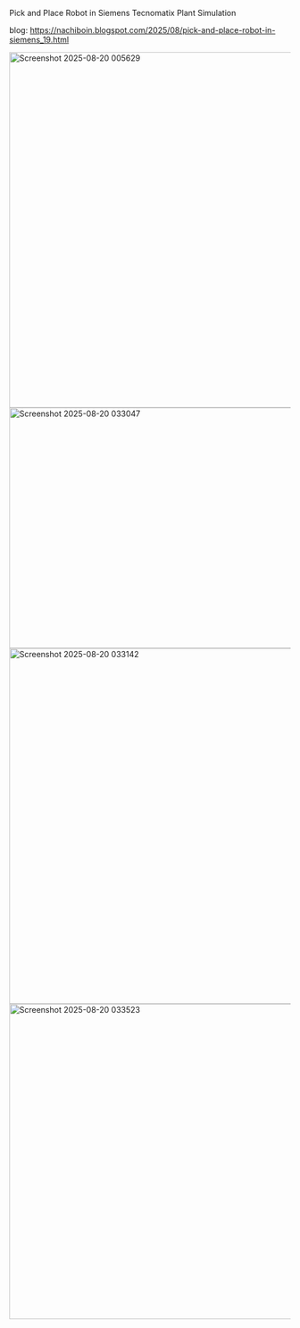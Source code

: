 Pick and Place Robot in Siemens Tecnomatix Plant Simulation

blog: https://nachiboin.blogspot.com/2025/08/pick-and-place-robot-in-siemens_19.html

<img width="723" height="637" alt="Screenshot 2025-08-20 005629" src="https://github.com/user-attachments/assets/0d6d26df-b8c8-4ca9-9a98-0595fcfba155" />

<img width="1226" height="431" alt="Screenshot 2025-08-20 033047" src="https://github.com/user-attachments/assets/f58a17f9-fb23-4d34-a08e-98c93099cc11" />

<img width="1583" height="637" alt="Screenshot 2025-08-20 033142" src="https://github.com/user-attachments/assets/40a99026-7f07-4fec-acd7-d1ddf11ae073" />

<img width="877" height="565" alt="Screenshot 2025-08-20 033523" src="https://github.com/user-attachments/assets/d2f86d98-edf8-48d9-8fa9-878604068382" />

